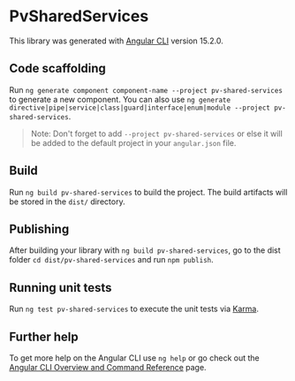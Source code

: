 # PvSharedServices

This library was generated with [Angular CLI](https://github.com/angular/angular-cli) version 15.2.0.

## Code scaffolding

Run `ng generate component component-name --project pv-shared-services` to generate a new component. You can also use `ng generate directive|pipe|service|class|guard|interface|enum|module --project pv-shared-services`.
> Note: Don't forget to add `--project pv-shared-services` or else it will be added to the default project in your `angular.json` file. 

## Build

Run `ng build pv-shared-services` to build the project. The build artifacts will be stored in the `dist/` directory.

## Publishing

After building your library with `ng build pv-shared-services`, go to the dist folder `cd dist/pv-shared-services` and run `npm publish`.

## Running unit tests

Run `ng test pv-shared-services` to execute the unit tests via [Karma](https://karma-runner.github.io).

## Further help

To get more help on the Angular CLI use `ng help` or go check out the [Angular CLI Overview and Command Reference](https://angular.io/cli) page.
